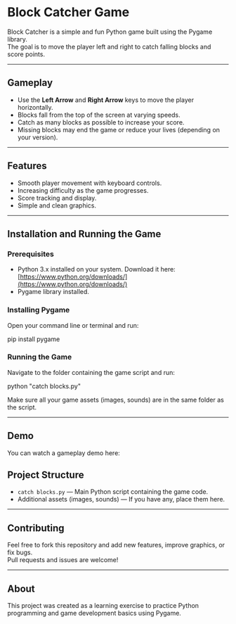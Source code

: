 # Block Catcher Game

Block Catcher is a simple and fun Python game built using the Pygame library.  
The goal is to move the player left and right to catch falling blocks and score points.

---

## Gameplay

- Use the **Left Arrow** and **Right Arrow** keys to move the player horizontally.
- Blocks fall from the top of the screen at varying speeds.
- Catch as many blocks as possible to increase your score.
- Missing blocks may end the game or reduce your lives (depending on your version).

---

## Features

- Smooth player movement with keyboard controls.
- Increasing difficulty as the game progresses.
- Score tracking and display.
- Simple and clean graphics.

---

## Installation and Running the Game

### Prerequisites
- Python 3.x installed on your system. Download it here: [https://www.python.org/downloads/](https://www.python.org/downloads/)
- Pygame library installed.

### Installing Pygame

Open your command line or terminal and run:

pip install pygame

### Running the Game

Navigate to the folder containing the game script and run:

python "catch blocks.py"

Make sure all your game assets (images, sounds) are in the same folder as the script.

---

## Demo

You can watch a gameplay demo here:  


## Project Structure

- `catch blocks.py` — Main Python script containing the game code.
- Additional assets (images, sounds) — If you have any, place them here.

---

## Contributing

Feel free to fork this repository and add new features, improve graphics, or fix bugs.  
Pull requests and issues are welcome!

---

## About

This project was created as a learning exercise to practice Python programming and game development basics using Pygame.
